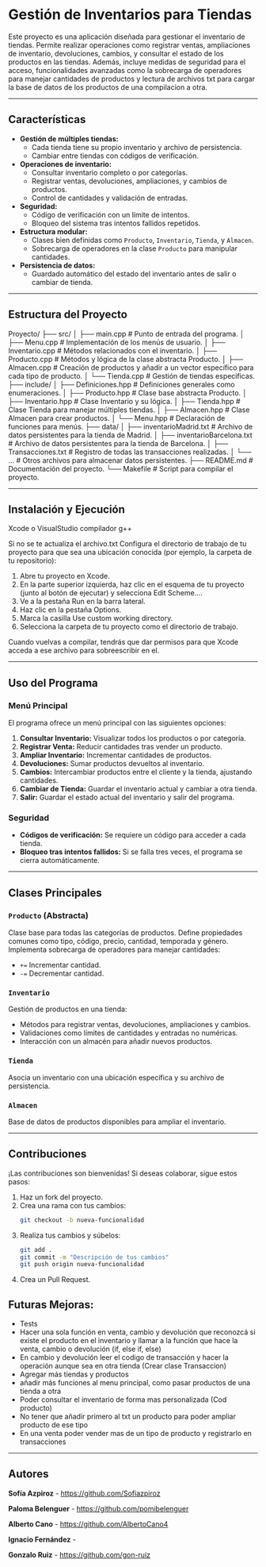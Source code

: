 # Gestión de Inventarios para Tiendas

Este proyecto es una aplicación diseñada para gestionar el inventario de tiendas. Permite realizar operaciones como registrar ventas, ampliaciones de inventario, devoluciones, cambios, y consultar el estado de los productos en las tiendas. Además, incluye medidas de seguridad para el acceso, funcionalidades avanzadas como la sobrecarga de operadores para manejar cantidades de productos y lectura de archivos txt para cargar la base de datos de los productos de una compilacion a otra.

---

## Características

- **Gestión de múltiples tiendas:**
  - Cada tienda tiene su propio inventario y archivo de persistencia.
  - Cambiar entre tiendas con códigos de verificación.
- **Operaciones de inventario:**
  - Consultar inventario completo o por categorías.
  - Registrar ventas, devoluciones, ampliaciones, y cambios de productos.
  - Control de cantidades y validación de entradas.
- **Seguridad:**
  - Código de verificación con un límite de intentos.
  - Bloqueo del sistema tras intentos fallidos repetidos.
- **Estructura modular:**
  - Clases bien definidas como `Producto`, `Inventario`, `Tienda`, y `Almacen`.
  - Sobrecarga de operadores en la clase `Producto` para manipular cantidades.
- **Persistencia de datos:**
  - Guardado automático del estado del inventario antes de salir o cambiar de tienda.

---

## Estructura del Proyecto

Proyecto/
├── src/
│   ├── main.cpp            # Punto de entrada del programa.
│   ├── Menu.cpp            # Implementación de los menús de usuario.
│   ├── Inventario.cpp      # Métodos relacionados con el inventario.
│   ├── Producto.cpp        # Métodos y lógica de la clase abstracta Producto.
│   ├── Almacen.cpp         # Creación de productos y añadir a un vector específico para cada tipo de producto.
│   └── Tienda.cpp          # Gestión de tiendas específicas.
├── include/
│   ├── Definiciones.hpp    # Definiciones generales como enumeraciones.
│   ├── Producto.hpp        # Clase base abstracta Producto.
│   ├── Inventario.hpp      # Clase Inventario y su lógica.
│   ├── Tienda.hpp          # Clase Tienda para manejar múltiples tiendas.
│   ├── Almacen.hpp         # Clase Almacen para crear productos.
│   └── Menu.hpp            # Declaración de funciones para menús.
├── data/
│   ├── inventarioMadrid.txt    # Archivo de datos persistentes para la tienda de Madrid.
│   ├── inventarioBarcelona.txt # Archivo de datos persistentes para la tienda de Barcelona.
│   ├── Transacciones.txt       # Registro de todas las transacciones realizadas.
│   └── ...                     # Otros archivos para almacenar datos persistentes.
├── README.md               # Documentación del proyecto.
└── Makefile                # Script para compilar el proyecto.


---

## Instalación y Ejecución

Xcode o VisualStudio compilador g++

Si no se te actualiza el archivo.txt
Configura el directorio de trabajo de tu proyecto para que sea una ubicación conocida (por ejemplo, la carpeta de tu repositorio):

1. Abre tu proyecto en Xcode.
2. En la parte superior izquierda, haz clic en el esquema de tu proyecto (junto al botón de ejecutar) y selecciona Edit Scheme....
3. Ve a la pestaña Run en la barra lateral.
4. Haz clic en la pestaña Options.
5. Marca la casilla Use custom working directory.
6. Selecciona la carpeta de tu proyecto como el directorio de trabajo.

Cuando vuelvas a compilar, tendrás que dar permisos para que Xcode acceda a ese archivo para sobreescribir en el.

---

## Uso del Programa

### Menú Principal
El programa ofrece un menú principal con las siguientes opciones:

1. **Consultar Inventario:** Visualizar todos los productos o por categoría.
2. **Registrar Venta:** Reducir cantidades tras vender un producto.
3. **Ampliar Inventario:** Incrementar cantidades de productos.
4. **Devoluciones:** Sumar productos devueltos al inventario.
5. **Cambios:** Intercambiar productos entre el cliente y la tienda, ajustando cantidades.
6. **Cambiar de Tienda:** Guardar el inventario actual y cambiar a otra tienda.
7. **Salir:** Guardar el estado actual del inventario y salir del programa.

### Seguridad
- **Códigos de verificación:** Se requiere un código para acceder a cada tienda.
- **Bloqueo tras intentos fallidos:** Si se falla tres veces, el programa se cierra automáticamente.

---

## Clases Principales

### `Producto` (Abstracta)
Clase base para todas las categorías de productos. Define propiedades comunes como tipo, código, precio, cantidad, temporada y género. Implementa sobrecarga de operadores para manejar cantidades:

- `+=` Incrementar cantidad.
- `-=` Decrementar cantidad.

### `Inventario`
Gestión de productos en una tienda:
- Métodos para registrar ventas, devoluciones, ampliaciones y cambios.
- Validaciones como límites de cantidades y entradas no numéricas.
- Interacción con un almacén para añadir nuevos productos.

### `Tienda`
Asocia un inventario con una ubicación específica y su archivo de persistencia.

### `Almacen`
Base de datos de productos disponibles para ampliar el inventario.

---

## Contribuciones
¡Las contribuciones son bienvenidas! Si deseas colaborar, sigue estos pasos:
1. Haz un fork del proyecto.
2. Crea una rama con tus cambios:
   ```bash
   git checkout -b nueva-funcionalidad
   ```
3. Realiza tus cambios y súbelos:
   ```bash
   git add .
   git commit -m "Descripción de tus cambios"
   git push origin nueva-funcionalidad
   ```
4. Crea un Pull Request.

## Futuras Mejoras:
- Tests
- Hacer una sola función en venta, cambio y devolución que reconozcá si existe el producto en el inventario y llamar a la función que hace la venta, cambio o devolución (if, else if, else)
- En cambio y devolución leer el codigo de transacción y hacer la operación aunque sea en otra tienda (Crear clase Transaccion)
- Agregar más tiendas y productos
- añadir más funciones al menu principal, como pasar productos de una tienda a otra
- Poder consultar el inventario de forma mas personalizada (Cod producto)
- No tener que añadir primero al txt un producto para poder ampliar producto de ese tipo
- En una venta poder vender mas de un tipo de producto y registrarlo en transacciones

---

## Autores
**Sofía Azpiroz** - https://github.com/Sofiazpiroz

**Paloma Belenguer** - https://github.com/pomibelenguer

**Alberto Cano** - https://github.com/AlbertoCano4

**Ignacio Fernández** - 

**Gonzalo Ruiz** - https://github.com/gon-ruiz


